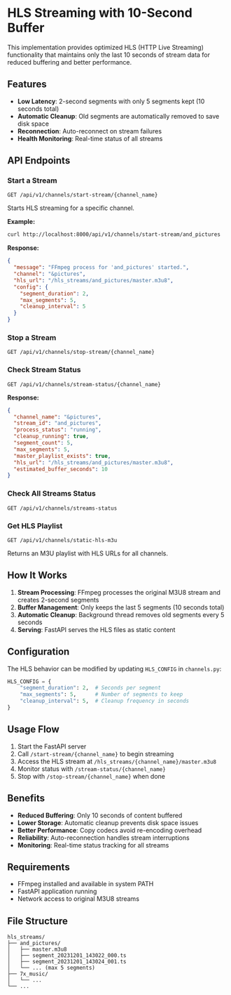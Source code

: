 # HLS Streaming with 10-Second Buffer

This implementation provides optimized HLS (HTTP Live Streaming) functionality that maintains only the last 10 seconds of stream data for reduced buffering and better performance.

## Features

- **Low Latency**: 2-second segments with only 5 segments kept (10 seconds total)
- **Automatic Cleanup**: Old segments are automatically removed to save disk space
- **Reconnection**: Auto-reconnect on stream failures
- **Health Monitoring**: Real-time status of all streams

## API Endpoints

### Start a Stream
```
GET /api/v1/channels/start-stream/{channel_name}
```
Starts HLS streaming for a specific channel.

**Example:**
```bash
curl http://localhost:8000/api/v1/channels/start-stream/and_pictures
```

**Response:**
```json
{
  "message": "FFmpeg process for 'and_pictures' started.",
  "channel": "&pictures",
  "hls_url": "/hls_streams/and_pictures/master.m3u8",
  "config": {
    "segment_duration": 2,
    "max_segments": 5,
    "cleanup_interval": 5
  }
}
```

### Stop a Stream
```
GET /api/v1/channels/stop-stream/{channel_name}
```

### Check Stream Status
```
GET /api/v1/channels/stream-status/{channel_name}
```

**Response:**
```json
{
  "channel_name": "&pictures",
  "stream_id": "and_pictures",
  "process_status": "running",
  "cleanup_running": true,
  "segment_count": 5,
  "max_segments": 5,
  "master_playlist_exists": true,
  "hls_url": "/hls_streams/and_pictures/master.m3u8",
  "estimated_buffer_seconds": 10
}
```

### Check All Streams Status
```
GET /api/v1/channels/streams-status
```

### Get HLS Playlist
```
GET /api/v1/channels/static-hls-m3u
```
Returns an M3U playlist with HLS URLs for all channels.

## How It Works

1. **Stream Processing**: FFmpeg processes the original M3U8 stream and creates 2-second segments
2. **Buffer Management**: Only keeps the last 5 segments (10 seconds total)
3. **Automatic Cleanup**: Background thread removes old segments every 5 seconds
4. **Serving**: FastAPI serves the HLS files as static content

## Configuration

The HLS behavior can be modified by updating `HLS_CONFIG` in `channels.py`:

```python
HLS_CONFIG = {
    "segment_duration": 2,  # Seconds per segment
    "max_segments": 5,      # Number of segments to keep
    "cleanup_interval": 5,  # Cleanup frequency in seconds
}
```

## Usage Flow

1. Start the FastAPI server
2. Call `/start-stream/{channel_name}` to begin streaming
3. Access the HLS stream at `/hls_streams/{channel_name}/master.m3u8`
4. Monitor status with `/stream-status/{channel_name}`
5. Stop with `/stop-stream/{channel_name}` when done

## Benefits

- **Reduced Buffering**: Only 10 seconds of content buffered
- **Lower Storage**: Automatic cleanup prevents disk space issues  
- **Better Performance**: Copy codecs avoid re-encoding overhead
- **Reliability**: Auto-reconnection handles stream interruptions
- **Monitoring**: Real-time status tracking for all streams

## Requirements

- FFmpeg installed and available in system PATH
- FastAPI application running
- Network access to original M3U8 streams

## File Structure

```
hls_streams/
├── and_pictures/
│   ├── master.m3u8
│   ├── segment_20231201_143022_000.ts
│   ├── segment_20231201_143024_001.ts
│   └── ... (max 5 segments)
├── 7x_music/
│   └── ...
└── ...
```
